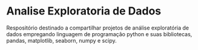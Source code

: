 # Analise Exploratoria de Dados
 Respositório destinado a compartilhar projetos de análise exploratória de dados empregando linguagem de programação python e suas bibliotecas, pandas, matplotlib, seaborn, numpy e scipy.
